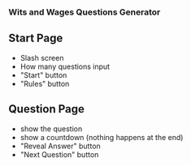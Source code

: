 ### Wits and Wages Questions Generator

## Start Page
- Slash screen
- How many questions input
- "Start" button
- "Rules" button

## Question Page
- show the question 
- show a countdown (nothing happens at the end)
- "Reveal Answer"  button
- "Next Question" button